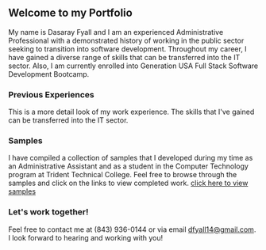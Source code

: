 ## Welcome to my Portfolio
My name is Dasaray Fyall and I am an experienced Administrative Professional with a demonstrated history of working in the public sector seeking to transition into software development. Throughout my career, I have gained a diverse range of skills that can be transferred into the IT sector. Also, I am currently enrolled into Generation USA Full Stack Software Development Bootcamp.

### Previous Experiences

This is a more detail look of my work experience. The skills that I've gained can be transferred into the IT sector.

### Samples

I have compiled a collection of samples that I developed during my time as an Administrative Assistant and as a student in the Computer Technology program at Trident Technical College. Feel free to browse through the samples and click on the links to view completed work.
[click here to view samples](https://github.com/desire14)


<!--```markdown
Syntax highlighted code block

# Header 1
## Header 2
### Header 3

- Bulleted
- List

1. Numbered
2. List

**Bold** and _Italic_ and `Code` text

[Link](url) and ![Image](src)
```

For more details see [Basic writing and formatting syntax](https://docs.github.com/en/github/writing-on-github/getting-started-with-writing-and-formatting-on-github/basic-writing-and-formatting-syntax).

### Jekyll Themes

Your Pages site will use the layout and styles from the Jekyll theme you have selected in your [repository settings](https://github.com/desire14/Fyall-portfolio/settings/pages). The name of this theme is saved in the Jekyll `_config.yml` configuration file. -->

### Let's work together!

Feel free to contact me at (843) 936-0144 or via email dfyall14@gmail.com. I look forward to hearing and working with you!
